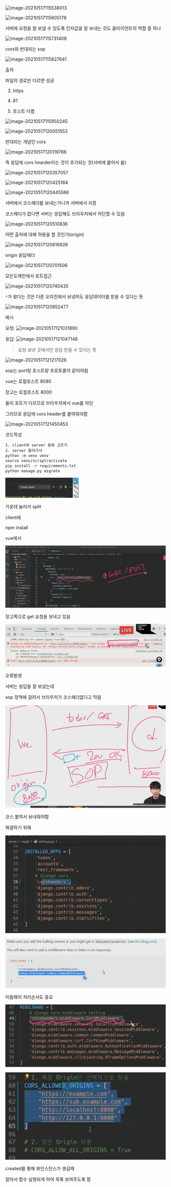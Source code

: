 ![image-20210517115538013](C:\Users\na0i\AppData\Roaming\Typora\typora-user-images\image-20210517115538013.png)



![image-20210517115605178](C:\Users\na0i\AppData\Roaming\Typora\typora-user-images\image-20210517115605178.png)

서버에 요청을 잘 보낼 수 있도록 인자값을 잘 보내는 것도 클라이언트의 역할 중 하나



![image-20210517115731408](C:\Users\na0i\AppData\Roaming\Typora\typora-user-images\image-20210517115731408.png)





cors와 반대되는 sop

![image-20210517115827641](C:\Users\na0i\AppData\Roaming\Typora\typora-user-images\image-20210517115827641.png)





출처

파일의 경로만 다르면 성공

3. https
4. 81

5. 호스트 다름

![image-20210517115950245](C:\Users\na0i\AppData\Roaming\Typora\typora-user-images\image-20210517115950245.png)

![image-20210517120051553](C:\Users\na0i\AppData\Roaming\Typora\typora-user-images\image-20210517120051553.png)





반대되는 개념인 cors

![image-20210517120119766](C:\Users\na0i\AppData\Roaming\Typora\typora-user-images\image-20210517120119766.png)

즉 응답에 cors hearder라는 것이 추가되는 것(서버에 붙어서 옴)

![image-20210517120357057](C:\Users\na0i\AppData\Roaming\Typora\typora-user-images\image-20210517120357057.png)

![image-20210517120425184](C:\Users\na0i\AppData\Roaming\Typora\typora-user-images\image-20210517120425184.png)

![image-20210517120445586](C:\Users\na0i\AppData\Roaming\Typora\typora-user-images\image-20210517120445586.png)

서버에서 코스헤더를 보내는거니까 서버에서 지정



코스헤더가 없다면 서버는 응답해도 브라우저에서 차단할 수 있음

![image-20210517120510836](C:\Users\na0i\AppData\Roaming\Typora\typora-user-images\image-20210517120510836.png)



어떤 출처에 대해 허용을 할 것인가(origin)

![image-20210517120616926](C:\Users\na0i\AppData\Roaming\Typora\typora-user-images\image-20210517120616926.png)



origin 응답헤더

![image-20210517120701506](C:\Users\na0i\AppData\Roaming\Typora\typora-user-images\image-20210517120701506.png)

모든도메인에서 포트접근



![image-20210517120740435](C:\Users\na0i\AppData\Roaming\Typora\typora-user-images\image-20210517120740435.png)

`*`가 왔다는 것은 다른 오리진에서 보냈어도 응답데이터를 받을 수 있다는 뜻

![image-20210517120852477](C:\Users\na0i\AppData\Roaming\Typora\typora-user-images\image-20210517120852477.png)



예시

요청: ![image-20210517121031890](C:\Users\na0i\AppData\Roaming\Typora\typora-user-images\image-20210517121031890.png)



응답: ![image-20210517121047148](C:\Users\na0i\AppData\Roaming\Typora\typora-user-images\image-20210517121047148.png)

> 요청 보낸 곳에서만 응답 받을 수 있다는 뜻



![image-20210517121217026](C:\Users\na0i\AppData\Roaming\Typora\typora-user-images\image-20210517121217026.png)

sop는 port랑 호스트랑 프로토콜이 같아야됨

vue는 로컬호스트 8080

장고는 로컬호스트 8000

둘이 포트가 다르므로 브라우저에서 vue를 차단

그러므로 응답에 cors header를 붙여줘야함

![image-20210517121450453](C:\Users\na0i\AppData\Roaming\Typora\typora-user-images\image-20210517121450453.png)



코드작성

```
1. client와 server 중에 고르기
2. server 들어가서 
python -m venv venv
source venv/script/activate
pip install -r requirements.txt
python manage.py migrate
```



![image-20210517154743465](0517.assets/image-20210517154743465.png)

가운데 눌러서 split



client에

npm install





vue에서

![image-20210517155753580](0517.assets/image-20210517155753580.png)

장고쪽으로 get 요청을 보내고 있음

![image-20210517155902118](0517.assets/image-20210517155902118.png)

오류발생



서버는 응답을 잘 보냈는데

sop 정책에 걸려서 브라우저가 코스헤더없다고 막음

![image-20210517160046880](0517.assets/image-20210517160046880.png)

코스 붙여서 보내줘야함



해결하기 위해

![image-20210517160216574](0517.assets/image-20210517160216574.png)



![image-20210517160235998](0517.assets/image-20210517160235998.png)

미들웨어 처리순서도 중요

![image-20210517160301990](0517.assets/image-20210517160301990.png)



![image-20210517160352812](0517.assets/image-20210517160352812.png)



created를 통해 뷰인스턴스가 생길때

알아서 함수 실행되게 하여 목록 보여주도록 함